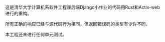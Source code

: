 这是清华大学计算机系软件工程课后端Django小作业的代码用Rust和Actix-web进行的重构。

所有正确的响应已经与源代码行为相同，但返回错误码的类型有少许不同。

本工程还未进行任何单元测试。
